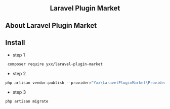 <h2 align="center">Laravel Plugin Market</h2>

## About Laravel Plugin Market

## Install

* step 1

``` composer require yxx/laravel-plugin-market```

* step 2

```php
php artisan vendor:publish --provider="Yxx\LaravelPluginMarket\Providers\PluginMarketServiceProvider"
```
* step 3
```php
php artisan migrate
```